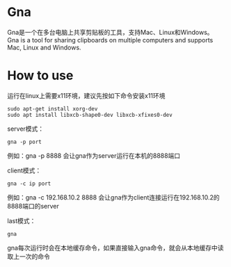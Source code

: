 # Gna
Gna是一个在多台电脑上共享剪贴板的工具，支持Mac、Linux和Windows。
Gna is a tool for sharing clipboards on multiple computers and supports Mac, Linux and Windows.


# How to use

运行在linux上需要x11环境，建议先按如下命令安装x11环境

```
sudo apt-get install xorg-dev
sudo apt install libxcb-shape0-dev libxcb-xfixes0-dev
```

server模式：

```
gna -p port
```

例如：gna -p 8888 会让gna作为server运行在本机的8888端口

client模式：

```
gna -c ip port
```

例如：gna -c 192.168.10.2 8888 会让gna作为client连接运行在192.168.10.2的8888端口的server

last模式：

```
gna
```

gna每次运行时会在本地缓存命令，如果直接输入gna命令，就会从本地缓存中读取上一次的命令


